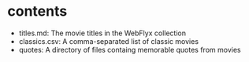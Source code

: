 # contents
- titles.md: The movie titles in the WebFlyx collection
- classics.csv: A comma-separated list of classic movies
- quotes: A directory of files containg memorable quotes from movies
